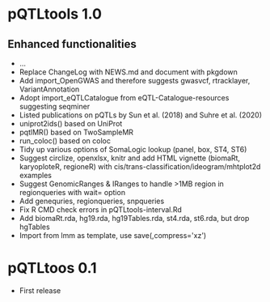# pQTLtools 1.0

## Enhanced functionalities

* ...
* Replace ChangeLog with NEWS.md and document with pkgdown
* Add import_OpenGWAS and therefore suggests gwasvcf, rtracklayer, VariantAnnotation
* Adopt import_eQTLCatalogue from eQTL-Catalogue-resources suggesting seqminer
* Listed publications on pQTLs by Sun et al. (2018) and Suhre et al. (2020)
* uniprot2ids() based on UniProt
* pqtlMR() based on TwoSampleMR
* run_coloc() based on coloc
* Tidy up various options of SomaLogic lookup (panel, box, ST4, ST6)
* Suggest circlize, openxlsx, knitr and add HTML vignette (biomaRt, karyoploteR, regioneR)
  with cis/trans-classification/ideogram/mhtplot2d examples
* Suggest GenomicRanges & IRanges to handle >1MB region in regionqueries with wait= option
* Add genequries, regionqueries, snpqueries
* Fix R CMD check errors in pQTLtools-interval.Rd
* Add biomaRt.rda, hg19.rda, hg19Tables.rda, st4.rda, st6.rda, but drop hgTables
* Import from lmm as template, use save(,compress='xz')

# pQTLtoos 0.1

* First release

